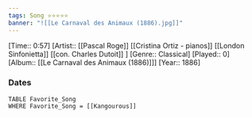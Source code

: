 ```yaml
---
tags: Song ⭐⭐⭐⭐⭐ 
banner: "![[Le Carnaval des Animaux (1886).jpg]]"
---
```

[Time:: 0:57]
[Artist:: [[Pascal Roge]] [[Cristina Ortiz - pianos]] [[London Sinfonietta]] [[con. Charles Dutoit]] ]
[Genre:: Classical]
[Played:: 0]
[Album:: [[Le Carnaval des Animaux (1886)]]]
[Year:: 1886]
### Dates
````dataview
TABLE Favorite_Song
WHERE Favorite_Song = [[Kangourous]]
````